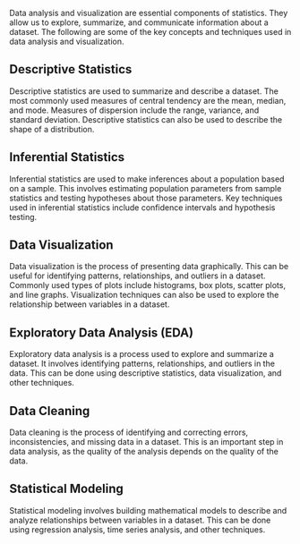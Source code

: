 
Data analysis and visualization are essential components of statistics. They allow us to explore, summarize, and communicate information about a dataset. The following are some of the key concepts and techniques used in data analysis and visualization.

## Descriptive Statistics

Descriptive statistics are used to summarize and describe a dataset. The most commonly used measures of central tendency are the mean, median, and mode. Measures of dispersion include the range, variance, and standard deviation. Descriptive statistics can also be used to describe the shape of a distribution.

## Inferential Statistics

Inferential statistics are used to make inferences about a population based on a sample. This involves estimating population parameters from sample statistics and testing hypotheses about those parameters. Key techniques used in inferential statistics include confidence intervals and hypothesis testing.

## Data Visualization

Data visualization is the process of presenting data graphically. This can be useful for identifying patterns, relationships, and outliers in a dataset. Commonly used types of plots include histograms, box plots, scatter plots, and line graphs. Visualization techniques can also be used to explore the relationship between variables in a dataset.

## Exploratory Data Analysis (EDA)

Exploratory data analysis is a process used to explore and summarize a dataset. It involves identifying patterns, relationships, and outliers in the data. This can be done using descriptive statistics, data visualization, and other techniques.

## Data Cleaning

Data cleaning is the process of identifying and correcting errors, inconsistencies, and missing data in a dataset. This is an important step in data analysis, as the quality of the analysis depends on the quality of the data.

## Statistical Modeling

Statistical modeling involves building mathematical models to describe and analyze relationships between variables in a dataset. This can be done using regression analysis, time series analysis, and other techniques.